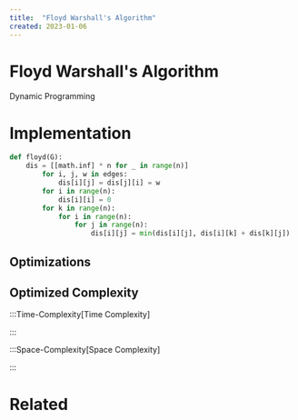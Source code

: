 ```yaml
---
title:  "Floyd Warshall's Algorithm"
created: 2023-01-06
---
```





# Floyd Warshall's Algorithm
Dynamic Programming
# Implementation

```python
def floyd(G):
    dis = [[math.inf] * n for _ in range(n)]
        for i, j, w in edges:
            dis[i][j] = dis[j][i] = w
        for i in range(n):
            dis[i][i] = 0
        for k in range(n):
            for i in range(n):
                for j in range(n):
                    dis[i][j] = min(dis[i][j], dis[i][k] + dis[k][j])

```

## Optimizations

## Optimized Complexity

:::Time-Complexity[Time Complexity] 


:::

:::Space-Complexity[Space Complexity] 


:::



# Related
